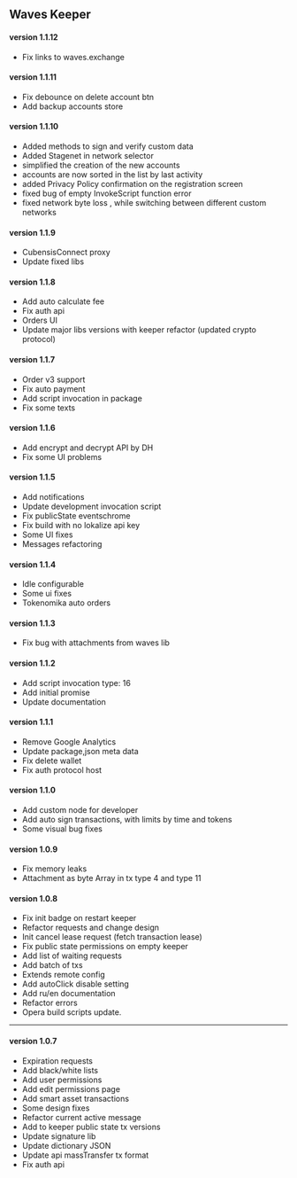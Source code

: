 ## Waves Keeper

#### version 1.1.12

- Fix links to waves.exchange

#### version 1.1.11

- Fix debounce on delete account btn
- Add backup accounts store

#### version 1.1.10

- Added methods to sign and verify custom data
- Added Stagenet in network selector
- simplified the creation of the new accounts
- accounts are now sorted in the list by last activity
- added Privacy Policy confirmation on the registration screen
- fixed bug of empty InvokeScript function error
- fixed network byte loss , while switching between different custom networks

#### version 1.1.9

- CubensisConnect proxy
- Update fixed libs

#### version 1.1.8

- Add auto calculate fee
- Fix auth api
- Orders UI
- Update major libs versions with keeper refactor (updated crypto protocol)

#### version 1.1.7

- Order v3 support
- Fix auto payment
- Add script invocation in package
- Fix some texts

#### version 1.1.6

- Add encrypt and decrypt API by DH
- Fix some UI problems

#### version 1.1.5

- Add notifications
- Update development invocation script
- Fix publicState eventschrome
- Fix build with no lokalize api key
- Some UI fixes
- Messages refactoring

#### version 1.1.4

- Idle configurable
- Some ui fixes
- Tokenomika auto orders

#### version 1.1.3

- Fix bug with attachments from waves lib

#### version 1.1.2

- Add script invocation type: 16
- Add initial promise
- Update documentation

#### version 1.1.1

- Remove Google Analytics
- Update package,json meta data
- Fix delete wallet
- Fix auth protocol host

#### version 1.1.0

- Add custom node for developer
- Add auto sign transactions, with limits by time and tokens
- Some visual bug fixes

#### version 1.0.9

- Fix memory leaks
- Attachment as byte Array in tx type 4 and type 11

#### version 1.0.8

- Fix init badge on restart keeper
- Refactor requests and change design
- Init cancel lease request (fetch transaction lease)
- Fix public state permissions on empty keeper
- Add list of waiting requests
- Add batch of txs
- Extends remote config
- Add autoClick disable setting
- Add ru/en documentation
- Refactor errors
- Opera build scripts update.

---

#### version 1.0.7

- Expiration requests
- Add black/white lists
- Add user permissions
- Add edit permissions page
- Add smart asset transactions
- Some design fixes
- Refactor current active message
- Add to keeper public state tx versions
- Update signature lib
- Update dictionary JSON
- Update api massTransfer tx format
- Fix auth api
